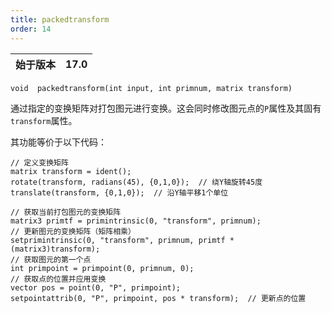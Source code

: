 ```yaml
---
title: packedtransform
order: 14
---
```

| 始于版本 | 17.0 |
| --- | --- |

`void  packedtransform(int input, int primnum, matrix transform)`

通过指定的变换矩阵对打包图元进行变换。这会同时修改图元点的`P`属性及其固有`transform`属性。

其功能等价于以下代码：

```vex
// 定义变换矩阵
matrix transform = ident();
rotate(transform, radians(45), {0,1,0});  // 绕Y轴旋转45度
translate(transform, {0,1,0});  // 沿Y轴平移1个单位

// 获取当前打包图元的变换矩阵
matrix3 primtf = primintrinsic(0, "transform", primnum);
// 更新图元的变换矩阵（矩阵相乘）
setprimintrinsic(0, "transform", primnum, primtf * (matrix3)transform);
// 获取图元的第一个点
int primpoint = primpoint(0, primnum, 0);
// 获取点的位置并应用变换
vector pos = point(0, "P", primpoint);
setpointattrib(0, "P", primpoint, pos * transform);  // 更新点的位置

```
